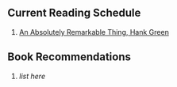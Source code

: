 ## Current Reading Schedule

1. [An Absolutely Remarkable Thing, Hank Green](Schedules/an-absolutely-remarkable-thing.md)

## Book Recommendations

1. *list here*
